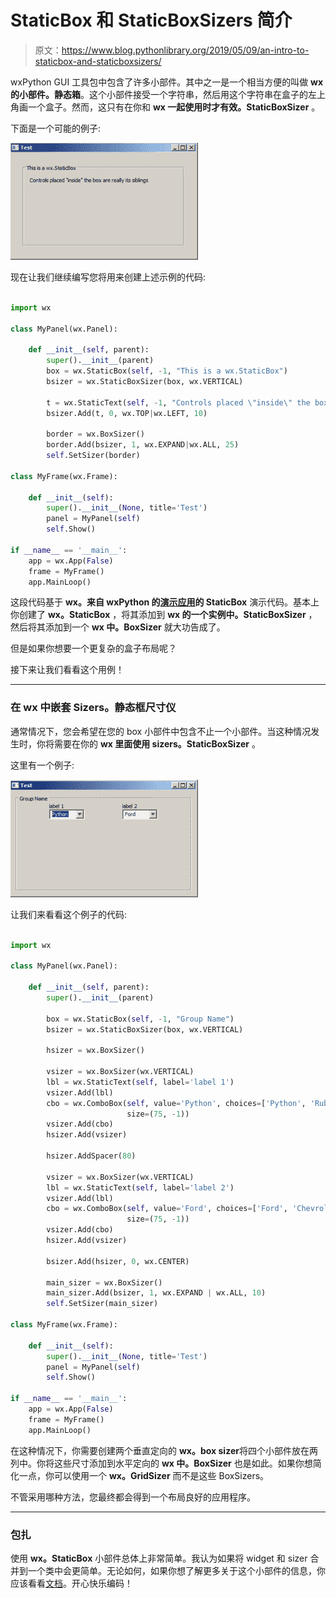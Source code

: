 # StaticBox 和 StaticBoxSizers 简介

> 原文：<https://www.blog.pythonlibrary.org/2019/05/09/an-intro-to-staticbox-and-staticboxsizers/>

wxPython GUI 工具包中包含了许多小部件。其中之一是一个相当方便的叫做 **wx 的小部件。静态箱**。这个小部件接受一个字符串，然后用这个字符串在盒子的左上角画一个盒子。然而，这只有在你和 **wx 一起使用时才有效。StaticBoxSizer** 。

下面是一个可能的例子:

![Simple wx.StaticBox](img/a9fed5f0c9ddb28b8936783e00300c73.png)

现在让我们继续编写您将用来创建上述示例的代码:

```py

import wx

class MyPanel(wx.Panel):

    def __init__(self, parent):
        super().__init__(parent)
        box = wx.StaticBox(self, -1, "This is a wx.StaticBox")
        bsizer = wx.StaticBoxSizer(box, wx.VERTICAL)

        t = wx.StaticText(self, -1, "Controls placed \"inside\" the box are really its siblings")
        bsizer.Add(t, 0, wx.TOP|wx.LEFT, 10)

        border = wx.BoxSizer()
        border.Add(bsizer, 1, wx.EXPAND|wx.ALL, 25)
        self.SetSizer(border)

class MyFrame(wx.Frame):

    def __init__(self):
        super().__init__(None, title='Test')
        panel = MyPanel(self)
        self.Show()

if __name__ == '__main__':
    app = wx.App(False)
    frame = MyFrame()
    app.MainLoop()

```

这段代码基于 **wx。来自 wxPython 的[演示应用](https://extras.wxpython.org/wxPython4/extras/)的 StaticBox** 演示代码。基本上你创建了 **wx。StaticBox** ，将其添加到 **wx 的一个实例中。StaticBoxSizer** ，然后将其添加到一个 **wx 中。BoxSizer** 就大功告成了。

但是如果你想要一个更复杂的盒子布局呢？

接下来让我们看看这个用例！

* * *

### 在 wx 中嵌套 Sizers。静态框尺寸仪

通常情况下，您会希望在您的 box 小部件中包含不止一个小部件。当这种情况发生时，你将需要在你的 **wx 里面使用 sizers。StaticBoxSizer** 。

这里有一个例子:

![StaticBoxSizer with nested sizers](img/6221cc6e10f43c110c9972cf35f58dbf.png)

让我们来看看这个例子的代码:

```py

import wx

class MyPanel(wx.Panel):

    def __init__(self, parent):
        super().__init__(parent)

        box = wx.StaticBox(self, -1, "Group Name")
        bsizer = wx.StaticBoxSizer(box, wx.VERTICAL)

        hsizer = wx.BoxSizer()

        vsizer = wx.BoxSizer(wx.VERTICAL)
        lbl = wx.StaticText(self, label='label 1')
        vsizer.Add(lbl)
        cbo = wx.ComboBox(self, value='Python', choices=['Python', 'Ruby'],
                          size=(75, -1))
        vsizer.Add(cbo)
        hsizer.Add(vsizer)

        hsizer.AddSpacer(80)

        vsizer = wx.BoxSizer(wx.VERTICAL)
        lbl = wx.StaticText(self, label='label 2')
        vsizer.Add(lbl)
        cbo = wx.ComboBox(self, value='Ford', choices=['Ford', 'Chevrolet'],
                          size=(75, -1))
        vsizer.Add(cbo)
        hsizer.Add(vsizer)

        bsizer.Add(hsizer, 0, wx.CENTER)

        main_sizer = wx.BoxSizer()
        main_sizer.Add(bsizer, 1, wx.EXPAND | wx.ALL, 10)
        self.SetSizer(main_sizer)

class MyFrame(wx.Frame):

    def __init__(self):
        super().__init__(None, title='Test')
        panel = MyPanel(self)
        self.Show()

if __name__ == '__main__':
    app = wx.App(False)
    frame = MyFrame()
    app.MainLoop()

```

在这种情况下，你需要创建两个垂直定向的 **wx。box sizer**将四个小部件放在两列中。你将这些尺寸添加到水平定向的 **wx 中。BoxSizer** 也是如此。如果你想简化一点，你可以使用一个 **wx。GridSizer** 而不是这些 BoxSizers。

不管采用哪种方法，您最终都会得到一个布局良好的应用程序。

* * *

### 包扎

使用 **wx。StaticBox** 小部件总体上非常简单。我认为如果将 widget 和 sizer 合并到一个类中会更简单。无论如何，如果你想了解更多关于这个小部件的信息，你应该看看[文档](https://wxpython.org/Phoenix/docs/html/wx.StaticBox.html)。开心快乐编码！